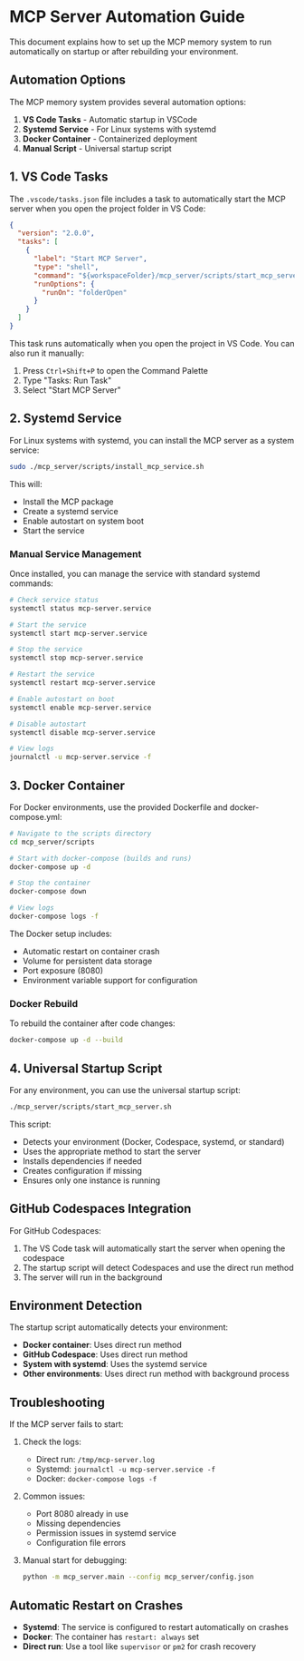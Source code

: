 # MCP Server Automation Guide

This document explains how to set up the MCP memory system to run automatically on startup or after rebuilding your environment.

## Automation Options

The MCP memory system provides several automation options:

1. **VS Code Tasks** - Automatic startup in VSCode
2. **Systemd Service** - For Linux systems with systemd
3. **Docker Container** - Containerized deployment
4. **Manual Script** - Universal startup script

## 1. VS Code Tasks

The `.vscode/tasks.json` file includes a task to automatically start the MCP server when you open the project folder in VS Code:

```json
{
  "version": "2.0.0",
  "tasks": [
    {
      "label": "Start MCP Server",
      "type": "shell",
      "command": "${workspaceFolder}/mcp_server/scripts/start_mcp_server.sh",
      "runOptions": {
        "runOn": "folderOpen"
      }
    }
  ]
}
```

This task runs automatically when you open the project in VS Code. You can also run it manually:

1. Press `Ctrl+Shift+P` to open the Command Palette
2. Type "Tasks: Run Task"
3. Select "Start MCP Server"

## 2. Systemd Service

For Linux systems with systemd, you can install the MCP server as a system service:

```bash
sudo ./mcp_server/scripts/install_mcp_service.sh
```

This will:

- Install the MCP package
- Create a systemd service
- Enable autostart on system boot
- Start the service

### Manual Service Management

Once installed, you can manage the service with standard systemd commands:

```bash
# Check service status
systemctl status mcp-server.service

# Start the service
systemctl start mcp-server.service

# Stop the service
systemctl stop mcp-server.service

# Restart the service
systemctl restart mcp-server.service

# Enable autostart on boot
systemctl enable mcp-server.service

# Disable autostart
systemctl disable mcp-server.service

# View logs
journalctl -u mcp-server.service -f
```

## 3. Docker Container

For Docker environments, use the provided Dockerfile and docker-compose.yml:

```bash
# Navigate to the scripts directory
cd mcp_server/scripts

# Start with docker-compose (builds and runs)
docker-compose up -d

# Stop the container
docker-compose down

# View logs
docker-compose logs -f
```

The Docker setup includes:

- Automatic restart on container crash
- Volume for persistent data storage
- Port exposure (8080)
- Environment variable support for configuration

### Docker Rebuild

To rebuild the container after code changes:

```bash
docker-compose up -d --build
```

## 4. Universal Startup Script

For any environment, you can use the universal startup script:

```bash
./mcp_server/scripts/start_mcp_server.sh
```

This script:

- Detects your environment (Docker, Codespace, systemd, or standard)
- Uses the appropriate method to start the server
- Installs dependencies if needed
- Creates configuration if missing
- Ensures only one instance is running

## GitHub Codespaces Integration

For GitHub Codespaces:

1. The VS Code task will automatically start the server when opening the codespace
2. The startup script will detect Codespaces and use the direct run method
3. The server will run in the background

## Environment Detection

The startup script automatically detects your environment:

- **Docker container**: Uses direct run method
- **GitHub Codespace**: Uses direct run method
- **System with systemd**: Uses the systemd service
- **Other environments**: Uses direct run method with background process

## Troubleshooting

If the MCP server fails to start:

1. Check the logs:

   - Direct run: `/tmp/mcp-server.log`
   - Systemd: `journalctl -u mcp-server.service -f`
   - Docker: `docker-compose logs -f`

2. Common issues:

   - Port 8080 already in use
   - Missing dependencies
   - Permission issues in systemd service
   - Configuration file errors

3. Manual start for debugging:
   ```bash
   python -m mcp_server.main --config mcp_server/config.json
   ```

## Automatic Restart on Crashes

- **Systemd**: The service is configured to restart automatically on crashes
- **Docker**: The container has `restart: always` set
- **Direct run**: Use a tool like `supervisor` or `pm2` for crash recovery
